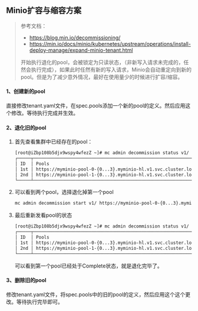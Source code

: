 ## Minio扩容与缩容方案

> 参考文档：
>
> - https://blog.min.io/decommissioning/
> - https://min.io/docs/minio/kubernetes/upstream/operations/install-deploy-manage/expand-minio-tenant.html
>
> 开始执行退化的pool，会被锁定为只读状态，（非新写入请求未完成的，任然会执行完成），如果此时任然有新的写入请求，Minio会自动重定向到新的pool。但是为了减少意外情况，最好在使用量少的时候进行扩容/缩容。

#### 1、创建新的pool

直接修改tenant.yaml文件，在spec.pools添加一个新的pool的定义。然后应用这个修改。等待执行完成并生效。

#### 2、退化旧的pool

1. 首先查看集群中已经存在的pool：
   ~~~bash
   [root@iZbp108b5djx9wspy4wfezZ ~]# mc admin decommission status v1/
   ┌─────┬──────────────────────────────────────────────────────────────────────────────┬──────────────────────┬──────────┐
   │ ID  │ Pools                                                                        │ Drives Usage         │ Status   │
   │ 1st │ https://myminio-pool-0-{0...3}.myminio-hl.v1.svc.cluster.local/export{0...3} │ 0.0% (total: 14 PiB) │ Active   │
   │ 2nd │ https://myminio-pool-1-{0...3}.myminio-hl.v1.svc.cluster.local/export{0...3} │ 0.0% (total: 14 PiB) │ Active   │
   └─────┴──────────────────────────────────────────────────────────────────────────────┴──────────────────────┴──────────┘
   ~~~

2. 可以看到两个pool，选择退化掉第一个pool
   ~~~bash
   mc admin decommission start v1/ https://myminio-pool-0-{0...3}.myminio-hl.v1.svc.cluster.local/export{0...3}
   ~~~

3. 最后重新发看pool的状态
   ~~~bash
   [root@iZbp108b5djx9wspy4wfezZ ~]# mc admin decommission status v1/
   ┌─────┬──────────────────────────────────────────────────────────────────────────────┬──────────────────────┬──────────┐
   │ ID  │ Pools                                                                        │ Drives Usage         │ Status   │
   │ 1st │ https://myminio-pool-0-{0...3}.myminio-hl.v1.svc.cluster.local/export{0...3} │ 0.0% (total: 14 PiB) │ Complete   │
   │ 2nd │ https://myminio-pool-1-{0...3}.myminio-hl.v1.svc.cluster.local/export{0...3} │ 0.0% (total: 14 PiB) │ Active   │
   └─────┴──────────────────────────────────────────────────────────────────────────────┴──────────────────────┴──────────┘
   ~~~

   可以看到第一个pool已经处于Complete状态，就是退化完毕了。

#### 3、删除旧的pool

修改tenant.yaml文件，将spec.pools中的旧的pool的定义，然后应用这个这个更改。等待执行完毕即可。
